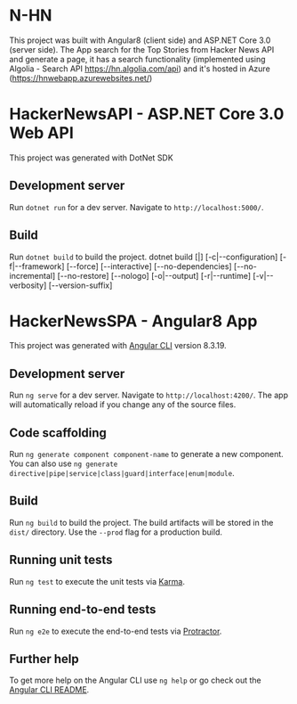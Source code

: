 # N-HN

This project was built with Angular8 (client side) and ASP.NET Core 3.0 (server side). The App search for the Top Stories from Hacker News API and generate a page, it has a search functionality (implemented using Algolia - Search API https://hn.algolia.com/api) and it's hosted in Azure (https://hnwebapp.azurewebsites.net/)


# HackerNewsAPI - ASP.NET Core 3.0 Web API

This project was generated with DotNet SDK

## Development server

Run `dotnet run` for a dev server. Navigate to `http://localhost:5000/`.

## Build

Run `dotnet build` to build the project. dotnet build [<PROJECT>|<SOLUTION>] [-c|--configuration] [-f|--framework] [--force]
    [--interactive] [--no-dependencies] [--no-incremental] [--no-restore] [--nologo] 
    [-o|--output] [-r|--runtime] [-v|--verbosity] [--version-suffix]


# HackerNewsSPA - Angular8 App

This project was generated with [Angular CLI](https://github.com/angular/angular-cli) version 8.3.19.

## Development server

Run `ng serve` for a dev server. Navigate to `http://localhost:4200/`. The app will automatically reload if you change any of the source files.

## Code scaffolding

Run `ng generate component component-name` to generate a new component. You can also use `ng generate directive|pipe|service|class|guard|interface|enum|module`.

## Build

Run `ng build` to build the project. The build artifacts will be stored in the `dist/` directory. Use the `--prod` flag for a production build.

## Running unit tests

Run `ng test` to execute the unit tests via [Karma](https://karma-runner.github.io).

## Running end-to-end tests

Run `ng e2e` to execute the end-to-end tests via [Protractor](http://www.protractortest.org/).

## Further help

To get more help on the Angular CLI use `ng help` or go check out the [Angular CLI README](https://github.com/angular/angular-cli/blob/master/README.md).
